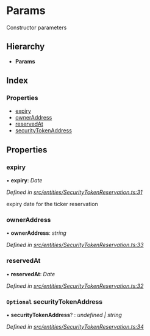 # Params

Constructor parameters

## Hierarchy

* **Params**

## Index

### Properties

* [expiry]()
* [ownerAddress]()
* [reservedAt]()
* [securityTokenAddress]()

## Properties

### expiry

• **expiry**: _Date_

_Defined in_ [_src/entities/SecurityTokenReservation.ts:31_](https://github.com/PolymathNetwork/polymath-sdk/blob/550676f/src/entities/SecurityTokenReservation.ts#L31)

expiry date for the ticker reservation

### ownerAddress

• **ownerAddress**: _string_

_Defined in_ [_src/entities/SecurityTokenReservation.ts:33_](https://github.com/PolymathNetwork/polymath-sdk/blob/550676f/src/entities/SecurityTokenReservation.ts#L33)

### reservedAt

• **reservedAt**: _Date_

_Defined in_ [_src/entities/SecurityTokenReservation.ts:32_](https://github.com/PolymathNetwork/polymath-sdk/blob/550676f/src/entities/SecurityTokenReservation.ts#L32)

### `Optional` securityTokenAddress

• **securityTokenAddress**? : _undefined \| string_

_Defined in_ [_src/entities/SecurityTokenReservation.ts:34_](https://github.com/PolymathNetwork/polymath-sdk/blob/550676f/src/entities/SecurityTokenReservation.ts#L34)

